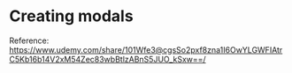 # Creating modals

Reference: <https://www.udemy.com/share/101Wfe3@cgsSo2pxf8zna1I6OwYLGWFIAtrC5Kb16b14V2xM54Zec83wbBtlzABnS5JUO_kSxw==/>

